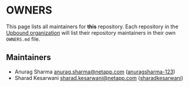 # OWNERS

This page lists all maintainers for **this** repository. Each repository in the [Upbound
organization](https://github.com/upbound/) will list their repository maintainers in their own
`OWNERS.md` file.


## Maintainers

* Anurag Sharma <anurag.sharma@netapp.com> ([anuragsharma-123](https://github.com/anuragsharma-123))
* Sharad Kesarwani <sharad.kesarwani@netapp.com> ([sharadkesarwani](https://github.com/sharadkesarwani))


